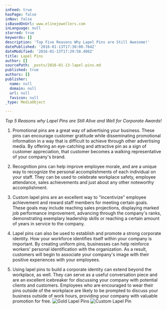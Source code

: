 ```yaml
---
inFeed: true
hasPage: false
inNav: false
isBasedOnUrl: www.elinejewellers.com
inLanguage: null
starred: true
keywords: []
description: 'Top Five Reasons Why Lapel Pins are Still Awesome!'
datePublished: '2016-01-13T17:30:00.764Z'
dateModified: '2016-01-13T17:29:58.406Z'
title: Lapel Pins
author: []
sourcePath: _posts/2016-01-13-lapel-pins.md
published: true
authors: []
publisher:
  name: null
  domain: null
  url: null
  favicon: null
_type: MediaObject

---
```

_Top 5 Reasons why Lapel Pins are Still Alive and Well for Corporate Awards!_

1)  Promotional pins are a great way of advertising your business. These pins can encourage customer gratitude while disseminating promotional information in a way that is difficult to achieve through other advertising media. By offering an eye-catching and attractive pin as a sign of customer appreciation, that customer becomes a walking representative of your company's brand.

2)  Recognition pins can help improve employee morale, and are a unique way to recognize the personal accomplishments of each individual on your staff. They can be used to celebrate workplace safety, employee attendance, sales achievements and just about any other noteworthy accomplishment.

3) Custom lapel pins are an excellent way to "incentivize" employee achievement and reward staff members for meeting certain goals. These goals may include reaching sales projections, displaying marked job performance improvement, advancing through the company's ranks, demonstrating exemplary leadership skills or reaching a certain amount of years in service to the company.

4) Lapel pins can also be used to establish and promote a strong corporate identity. How your workforce identifies itself within your company is important. By creating uniform pins, businesses can help reinforce workers' personal identification with the organization. As a result, customers will begin to associate your company's image with their positive experiences with your employees.

5) Using lapel pins to build a corporate identity can extend beyond the workplace, as well. They can serve as a useful conversation piece and are an excellent icebreaker for discussing your company with potential clients and customers. Employees who are encouraged to wear their pins outside of the workplace are likely to be prompted to discuss your business outside of work hours, providing your company with valuable promotion for free.
![Gold Lapel Pins](https://the-grid-user-content.s3-us-west-2.amazonaws.com/4f54793f-5ac1-4c66-9d95-ff7f2bcf53a8.jpg)
![Custom Lapel Pin](https://the-grid-user-content.s3-us-west-2.amazonaws.com/ced0c302-e125-4dd8-95b6-ccc621614bcb.jpg)